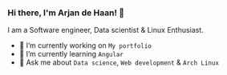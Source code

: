 ### Hi there, I'm Arjan de Haan! 👋

I am a Software engineer, Data scientist & Linux Enthusiast.  

- 🔭 I’m currently working on `My portfolio`
- 🌱 I’m currently learning `Angular`
- 💬 Ask me about `Data science`, `Web development` & `Arch Linux`

<!--
**Vepnar/Vepnar** is a ✨ _special_ ✨ repository because its `README.md` (this file) appears on your GitHub profile.

Here are some ideas to get you started:

- 🔭 I’m currently working on ...
- 🌱 I’m currently learning ...
- 👯 I’m looking to collaborate on ...
- 🤔 I’m looking for help with ...
- 💬 Ask me about ...
- 📫 How to reach me: ...
- 😄 Pronouns: ...
- ⚡ Fun fact: ...
-->
